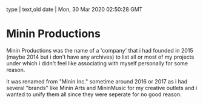 type | text,old
date | Mon, 30 Mar 2020 02:50:28 GMT

# Minin Productions

Minin Productions was the name of a 'company' that i had founded in 2015 (maybe 2014 but i don't have any archives) to list all or most of my projects under which i didn't feel like associating with myself personally for some reason.

it was renamed from "Minin Inc." sometime around 2016 or 2017 as i had several "brands" like Minin Arts and MininMusic for my creative outlets and i wanted to unify them all since they were seperate for no good reason.

